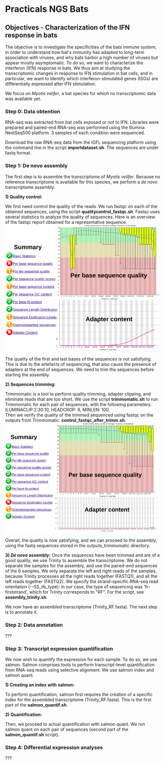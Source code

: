 # Practicals NGS Bats 
## Objectives - Characterization of the IFN response in bats
The objective is to investigate the specificities of the bats immune system, in order to understand how bat's immunity has adapted to long-term association with viruses, and why bats harbor a high number of viruses but appear mostly asymptomatic. 
To do so, we want to characterize the interferon (IFN) response in bats. We thus aim at studying the transcriptomic changes in response to IFN stimulation in bat cells, and in particular, we want to identify which interferon-stimulated genes (ISGs) are differentially expressed after IFN stimulation. 

We focus on *Myotis velifer*, a bat species for which no transcriptomic data was available yet.  

### Step 0: Data obtention
RNA-seq was extracted from bat cells exposed or not to IFN. 
Libraries were prepared and paired-end RNA-seq was performed using the Illumina NextSeq500 platform. 3 samples of each condition were sequenced.

Download the raw RNA-seq data from the IGFL sequencing platform using the command line in the script **importdataset.sh**. The sequences are under fastq format. 

### Step 1: De novo assembly 
The first step is to assemble the transcriptome of *Myotis velifer*. Because no reference transcriptome is available for this species, we perform a *de novo* transcriptome assembly. 

**1) Quality control:** 

We first need control the quality of the reads. We run fastqc on each of the obtained sequences, using the script **qualitycontrol_fastqc.sh**. Fastqc uses several statistics to analyze the quality of sequences. Here is an overview of the fastqc report obtained for a representative sequence. 
![fastqc report](/imagesreadme/report_fastqc.png)

The quality of the first and last bases of the sequences is not satisfying. This is due to the artefacts of sequencing, that also cause the presence of adapters at the end of sequences. We need to trim the sequences before starting the assembly. 

**2) Sequences trimming:** 

Trimmomatic is a tool to perform quality trimming, adapter clipping, and eliminate reads that are too short. We use the script **trimmomatic.sh** to run Trimmomatic for each pair of sequences, with the following parameters: ILUMINACLIP:2:30:10, HEADCROP: 9, MINLEN: 100.  
Then we verify the quality of the trimmed sequenced using fastqc on the outputs from Trimmomatic:  **control_fastqc_after_trimm.sh**.
![fastqc after trimming report](/imagesreadme/report_fastqc_aftertrimm.png)

Overall, the quality is now satisfying, and we can proceed to the assembly, using the fastq sequences stored in the outputs_trimmomatic directory. 

**3) _De novo_ assembly:** 
Once the sequences have been trimmed and are of a good quality, we use Trinity to assemble the transcriptome. We do not separate the samples for the assembly, and use the paired-end sequences of the 6 samples. We only separate the left and right reads of the samples, because Trinity processes all the right reads together (FASTQ1), and all the left reads together (FASTQ2). We specify the strand-specific RNA-seq read orientation (--SS_lib_type): in our case, the type of sequencing was 'fr-firststrand', which for Trinity corresponds to "RF".
For the script, see **assembly_trinity.sh**. 

We now have an assembled transcriptome (Trinity_RF.fasta). The next step is to annotate it. 

### Step 2: Data annotation
???

### Step 3: Transcript expression quantification

We now wish to quantify the expression for each sample. To do so, we use salmon. Salmon comprises tools to perform transcript-level quantification from RNA-seq reads using selective alignment. We use salmon index and salmon quant. 

**1) Creating an index with salmon:** 

To perform quantification, salmon first requires the creation of a specific index for the assembled transcriptome (Trinity_RF.fasta). This is the first part of the **salmon_quantif.sh**.

**2) Quantification:** 

Then, we proceed to actual quantification with salmon quant. We run salmon quant on each pair of sequences (second part of the **salmon_quantif.sh** script). 

### Step 4: Differential expression analyses
???
